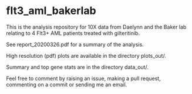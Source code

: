 # flt3_aml_bakerlab

This is the analysis repository for 10X data from Daelynn and the Baker lab relating to 4 Flt3+ AML patients treated with gilteritinib.  

See report_20200326.pdf for a summary of the analysis.

High resolution (pdf) plots are available in the directory plots_out/.

Summary and top gene stats are in the directory data_out/.

Feel free to comment by raising an issue, making a pull request, commenting on a commit or sending me an email.
